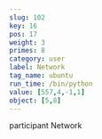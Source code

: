 ```yaml
---
slug: 102
key: 16
pos: 17
weight: 3
primes: 8
category: user
label: Network
tag_name: ubuntu
run_time: /bin/python
value: [557,4,-1,1]
object: [5,8]
---
```

participant Network
